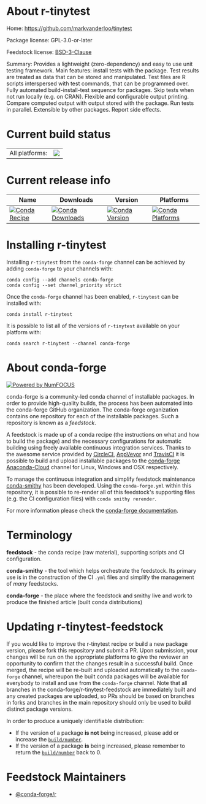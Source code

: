About r-tinytest
================

Home: https://github.com/markvanderloo/tinytest

Package license: GPL-3.0-or-later

Feedstock license: [BSD-3-Clause](https://github.com/conda-forge/r-tinytest-feedstock/blob/master/LICENSE.txt)

Summary: Provides a lightweight (zero-dependency) and easy to use unit testing framework. Main features: install tests with the package. Test results are treated as data that can be stored and manipulated. Test files are R scripts interspersed with test commands, that can be programmed over. Fully automated build-install-test sequence for packages. Skip tests when not run locally (e.g. on CRAN). Flexible and configurable output printing. Compare computed output with output stored with the package. Run tests in parallel. Extensible by other packages. Report side effects.

Current build status
====================


<table><tr><td>All platforms:</td>
    <td>
      <a href="https://dev.azure.com/conda-forge/feedstock-builds/_build/latest?definitionId=10941&branchName=master">
        <img src="https://dev.azure.com/conda-forge/feedstock-builds/_apis/build/status/r-tinytest-feedstock?branchName=master">
      </a>
    </td>
  </tr>
</table>

Current release info
====================

| Name | Downloads | Version | Platforms |
| --- | --- | --- | --- |
| [![Conda Recipe](https://img.shields.io/badge/recipe-r--tinytest-green.svg)](https://anaconda.org/conda-forge/r-tinytest) | [![Conda Downloads](https://img.shields.io/conda/dn/conda-forge/r-tinytest.svg)](https://anaconda.org/conda-forge/r-tinytest) | [![Conda Version](https://img.shields.io/conda/vn/conda-forge/r-tinytest.svg)](https://anaconda.org/conda-forge/r-tinytest) | [![Conda Platforms](https://img.shields.io/conda/pn/conda-forge/r-tinytest.svg)](https://anaconda.org/conda-forge/r-tinytest) |

Installing r-tinytest
=====================

Installing `r-tinytest` from the `conda-forge` channel can be achieved by adding `conda-forge` to your channels with:

```
conda config --add channels conda-forge
conda config --set channel_priority strict
```

Once the `conda-forge` channel has been enabled, `r-tinytest` can be installed with:

```
conda install r-tinytest
```

It is possible to list all of the versions of `r-tinytest` available on your platform with:

```
conda search r-tinytest --channel conda-forge
```


About conda-forge
=================

[![Powered by NumFOCUS](https://img.shields.io/badge/powered%20by-NumFOCUS-orange.svg?style=flat&colorA=E1523D&colorB=007D8A)](http://numfocus.org)

conda-forge is a community-led conda channel of installable packages.
In order to provide high-quality builds, the process has been automated into the
conda-forge GitHub organization. The conda-forge organization contains one repository
for each of the installable packages. Such a repository is known as a *feedstock*.

A feedstock is made up of a conda recipe (the instructions on what and how to build
the package) and the necessary configurations for automatic building using freely
available continuous integration services. Thanks to the awesome service provided by
[CircleCI](https://circleci.com/), [AppVeyor](https://www.appveyor.com/)
and [TravisCI](https://travis-ci.com/) it is possible to build and upload installable
packages to the [conda-forge](https://anaconda.org/conda-forge)
[Anaconda-Cloud](https://anaconda.org/) channel for Linux, Windows and OSX respectively.

To manage the continuous integration and simplify feedstock maintenance
[conda-smithy](https://github.com/conda-forge/conda-smithy) has been developed.
Using the ``conda-forge.yml`` within this repository, it is possible to re-render all of
this feedstock's supporting files (e.g. the CI configuration files) with ``conda smithy rerender``.

For more information please check the [conda-forge documentation](https://conda-forge.org/docs/).

Terminology
===========

**feedstock** - the conda recipe (raw material), supporting scripts and CI configuration.

**conda-smithy** - the tool which helps orchestrate the feedstock.
                   Its primary use is in the construction of the CI ``.yml`` files
                   and simplify the management of *many* feedstocks.

**conda-forge** - the place where the feedstock and smithy live and work to
                  produce the finished article (built conda distributions)


Updating r-tinytest-feedstock
=============================

If you would like to improve the r-tinytest recipe or build a new
package version, please fork this repository and submit a PR. Upon submission,
your changes will be run on the appropriate platforms to give the reviewer an
opportunity to confirm that the changes result in a successful build. Once
merged, the recipe will be re-built and uploaded automatically to the
`conda-forge` channel, whereupon the built conda packages will be available for
everybody to install and use from the `conda-forge` channel.
Note that all branches in the conda-forge/r-tinytest-feedstock are
immediately built and any created packages are uploaded, so PRs should be based
on branches in forks and branches in the main repository should only be used to
build distinct package versions.

In order to produce a uniquely identifiable distribution:
 * If the version of a package **is not** being increased, please add or increase
   the [``build/number``](https://docs.conda.io/projects/conda-build/en/latest/resources/define-metadata.html#build-number-and-string).
 * If the version of a package **is** being increased, please remember to return
   the [``build/number``](https://docs.conda.io/projects/conda-build/en/latest/resources/define-metadata.html#build-number-and-string)
   back to 0.

Feedstock Maintainers
=====================

* [@conda-forge/r](https://github.com/conda-forge/r/)

